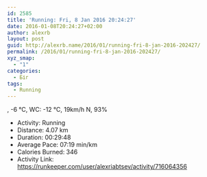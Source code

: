 ```yaml
---
id: 2585
title: 'Running: Fri, 8 Jan 2016 20:24:27'
date: 2016-01-08T20:24:27+02:00
author: alexrb
layout: post
guid: http://alexrb.name/2016/01/running-fri-8-jan-2016-202427/
permalink: /2016/01/running-fri-8-jan-2016-202427/
xyz_smap:
  - "1"
categories:
  - Біг
tags:
  - Running
---
```

, -6 &deg;C, WC: -12 &deg;C, 19km/h N, 93%

<ul class="rk-list">
  <li class="rk-activity">
    Activity: Running
  </li>
  <li class="rk-distance">
    Distance: 4.07 km
  </li>
  <li class="rk-duration">
    Duration: 00:29:48
  </li>
  <li class="rk-avg-pace">
    Average Pace: 07:19 min/km
  </li>
  <li class="rk-calories">
    Calories Burned: 346
  </li>
  <li class="rk-activity-link">
    Activity Link: <a href="https://runkeeper.com/user/alexriabtsev/activity/716064356">https://runkeeper.com/user/alexriabtsev/activity/716064356</a>
  </li>
</ul>